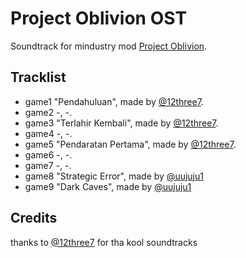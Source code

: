 # Project Oblivion OST

Soundtrack for mindustry mod [Project Oblivion](https://github.com/uujuju1/project-oblivion).

## Tracklist

- game1 "Pendahuluan", made by [@12three7](github.com/12three7).
- game2 -, -.
- game3 "Terlahir Kembali", made by [@12three7](github.com/12three7).
- game4 -, -.
- game5 "Pendaratan Pertama", made by [@12three7](github.com/12three7).
- game6 -, -.
- game7 -, -.
- game8 "Strategic Error", made by [@uujuju1](github.com/uujuju1)
- game9 "Dark Caves", made by [@uujuju1](github.com/uujuju1)

## Credits

thanks to [@12three7](github.com/12three7) for tha kool soundtracks


